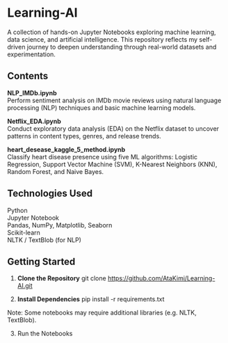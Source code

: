 # Learning-AI

A collection of hands-on Jupyter Notebooks exploring machine learning, data science, and artificial intelligence. This repository reflects my self-driven journey to deepen understanding through real-world datasets and experimentation.

## Contents

**NLP_IMDb.ipynb**  
Perform sentiment analysis on IMDb movie reviews using natural language processing (NLP) techniques and basic machine learning models.

**Netflix_EDA.ipynb**  
Conduct exploratory data analysis (EDA) on the Netflix dataset to uncover patterns in content types, genres, and release trends.

**heart_desease_kaggle_5_method.ipynb**  
Classify heart disease presence using five ML algorithms: Logistic Regression, Support Vector Machine (SVM), K-Nearest Neighbors (KNN), Random Forest, and Naive Bayes.

## Technologies Used

Python  
Jupyter Notebook  
Pandas, NumPy, Matplotlib, Seaborn  
Scikit-learn  
NLTK / TextBlob (for NLP)

## Getting Started

1. **Clone the Repository**
   git clone https://github.com/AtaKimi/Learning-AI.git

2. **Install Dependencies**
pip install -r requirements.txt

Note: Some notebooks may require additional libraries (e.g. NLTK, TextBlob).

3. Run the Notebooks
